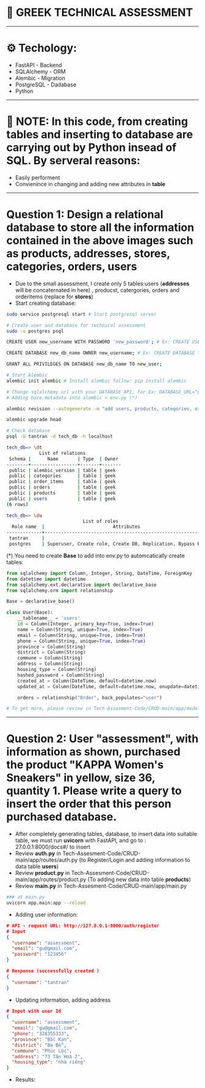# 🎒 GREEK TECHNICAL ASSESSMENT

---
 
# ⚙ Techology: 

- FastAPI - Backend
- SQLAlchemy - ORM
- Alembic - Migration
- PostgreSQL - Dadabase
- Python

---

# 📣 NOTE: In this code, from creating tables and inserting to database are carrying out by Python insead of SQL. By serveral reasons:

- Easily performent
- Convienince in changing and adding new attributes in **table**  

---

# Question 1: Design a relational database to store all the information contained in the above images such as products, addresses, stores, categories, orders, users

- Due to the small assessment, I create only 5 tables:users (**addresses** will be concaternated in here) , producst, catergories, orders and orderitems (replace for **stores**)
- Start creating database:


```bash
sudo service postgresql start # Start postgresql server

# Create user and database for technical assessment
sudo -u postgres psql

CREATE USER new_username WITH PASSWORD 'new_password'; # Ex: CREATE USER tantran WITH PASSWORD '123456';

CREATE DATABASE new_db_name OWNER new_username; # Ex: CREATE DATABASE tech_db OWNER tantran;

GRANT ALL PRIVILEGES ON DATABASE new_db_name TO new_user;

# Start Alembic
alembic init alembic # Install alembic follow: pip install alembic 

# Change sqlalchemy.url with your DATABASE_API, for Ex: DATABASE_URL="postgresql://tantran:123456@localhost/tech_db"
# Adding base.metadata into alembic > env.py (*)

alembic revision --autogenerate -m "add users, products, categories, orders, orderitems"

alembic upgrade head

# Check database
psql -U tantran -d tech_db -h localhost

tech_db=> \dt
            List of relations
 Schema |      Name       | Type  | Owner 
--------+-----------------+-------+-------
 public | alembic_version | table | geek
 public | categories      | table | geek
 public | order_items     | table | geek
 public | orders          | table | geek
 public | products        | table | geek
 public | users           | table | geek
(6 rows)

tech_db=> \du
                            List of roles
  Role name  |                         Attributes                         
-------------+------------------------------------------------------------ | 
 tantran     | 
 postgres    | Superuser, Create role, Create DB, Replication, Bypass RLS
```

(*) You need to create **Base** to add into env.py to automcatically create tables:
```python
from sqlalchemy import Column, Integer, String, DateTime, ForeignKey
from datetime import datetime
from sqlalchemy.ext.declarative import declarative_base
from sqlalchemy.orm import relationship

Base = declarative_base()

class User(Base):
    __tablename__ = 'users'
    id = Column(Integer, primary_key=True, index=True)
    name = Column(String, unique=True, index=True)
    email = Column(String, unique=True, index=True)
    phone = Column(String, unique=True, index=True)
    province = Column(String)
    district = Column(String)
    commune = Column(String)
    address = Column(String)
    housing_type = Column(String)
    hashed_password = Column(String)
    created_at = Column(DateTime, default=datetime.now)
    updated_at = Column(DateTime, default=datetime.now, onupdate=datetime.now)

    orders = relationship("Order", back_populates="user")

# To get more, please review in Tech-Assesment-Code/CRUD-main/app/models/database.py
```
---

# Question 2: User "assessment", with information as shown, purchased the product "KAPPA Women's Sneakers" in yellow, size 36, quantity 1. Please write a query to insert the order that this person purchased database.

- After completely generating tables, database, to insert data into suitable table, we must run **uvicorn** with FastAPI, and go to : 27.0.0.1:8000/docs#/ to insert 
- Review **auth.py** in  Tech-Assesment-Code/CRUD-main/app/routes/auth.py (to Register/Login and adding information to data table **users**)
- Review **product.py** in Tech-Assesment-Code/CRUD-main/app/routes/product.py (To adding new data into table **products**)
- Review **main.py** in Tech-Assesment-Code/CRUD-main/app/main.py

```bash
### at main.py
uvicorn app.main:app --reload
```
- Adding user information: 

```json
# API - request URL: http://127.0.0.1:8000/auth/register
# Input
{
  "username": "assessment",
  "email": "gu@gmail.com",
  "password": "123456"
}

# Response (successfully created )
{
  "username": "tantran"
}
```

- Updating information, adding address

```json
# Input with user Id
{
  "username": "assessment",
  "email": "gu@gmail.com",
  "phone": "328355333",
  "province": "Bắc Kạn",
  "district": "Ba Bể",
  "commune": "Phúc Lộc",
  "address": "73 Tân Hoà 2",
  "housing_type": "nhà riêng"
}
```

- Results:

```bash


```

